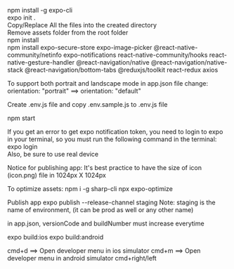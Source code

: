 npm install -g expo-cli </br>
expo init . </br>
Copy/Replace All the files into the created directory </br>
Remove assets folder from the root folder </br>
npm install <br/>
npm install expo-secure-store expo-image-picker @react-native-community/netinfo expo-notifications react-native-community/hooks react-native-gesture-handler @react-navigation/native @react-navigation/native-stack @react-navigation/bottom-tabs @reduxjs/toolkit react-redux axios <br/>

To support both portrait and landscape mode in app.json file change: <br/>
orientation: "portrait" ==> orientation: "default" <br/>

Create .env.js file and copy .env.sample.js to .env.js file <br/>

npm start

If you get an error to get expo notification token, you need to login to expo in your terminal, so you must run the following command in the terminal: <br/>
expo login <br/>
Also, be sure to use real device <br/>

Notice for publishing app:
It's best practice to have the size of icon (icon.png) file in 1024px X 1024px

To optimize assets:
npm i -g sharp-cli
npx expo-optimize

Publish app
expo publish --release-channel staging
Note: staging is the name of environment, (it can be prod as well or any other name)

in app.json, versionCode and buildNumber
must increase everytime

expo build:ios
expo build:android

cmd+d ==> Open developer menu in ios simulator
cmd+m ==> Open developer menu in android simulator
cmd+right/left
